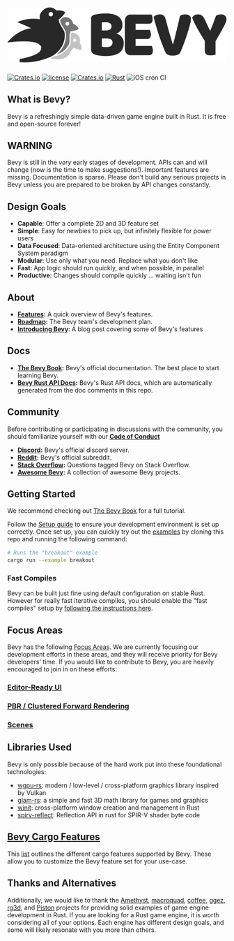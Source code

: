 # [![Bevy](assets/branding/bevy_logo_light_small.svg)](https://bevyengine.org)

[![Crates.io](https://img.shields.io/crates/v/bevy.svg)](https://crates.io/crates/bevy)
[![license](https://img.shields.io/badge/license-MIT-blue.svg)](https://github.com/bevyengine/bevy/blob/master/LICENSE)
[![Crates.io](https://img.shields.io/crates/d/bevy.svg)](https://crates.io/crates/bevy)
[![Rust](https://github.com/bevyengine/bevy/workflows/CI/badge.svg)](https://github.com/bevyengine/bevy/actions)
![iOS cron CI](https://github.com/bevyengine/bevy/workflows/iOS%20cron%20CI/badge.svg)

## What is Bevy?

Bevy is a refreshingly simple data-driven game engine built in Rust. It is free and open-source forever!

## WARNING

Bevy is still in the _very_ early stages of development. APIs can and will change (now is the time to make suggestions!). Important features are missing. Documentation is sparse. Please don't build any serious projects in Bevy unless you are prepared to be broken by API changes constantly.

## Design Goals

* **Capable**: Offer a complete 2D and 3D feature set
* **Simple**: Easy for newbies to pick up, but infinitely flexible for power users
* **Data Focused**: Data-oriented architecture using the Entity Component System paradigm
* **Modular**: Use only what you need. Replace what you don't like
* **Fast**: App logic should run quickly, and when possible, in parallel
* **Productive**: Changes should compile quickly ... waiting isn't fun

## About

* **[Features](https://bevyengine.org):** A quick overview of Bevy's features.
* **[Roadmap](https://github.com/bevyengine/bevy/projects/1):** The Bevy team's development plan.
* **[Introducing Bevy](https://bevyengine.org/news/introducing-bevy/)**: A blog post covering some of Bevy's features

## Docs

* **[The Bevy Book](https://bevyengine.org/learn/book/introduction):** Bevy's official documentation. The best place to start learning Bevy.
* **[Bevy Rust API Docs](https://docs.rs/bevy):** Bevy's Rust API docs, which are automatically generated from the doc comments in this repo.

## Community

Before contributing or participating in discussions with the community, you should familiarize yourself with our **[Code of Conduct](https://github.com/bevyengine/bevy/blob/master/CODE_OF_CONDUCT.md)**

* **[Discord](https://discord.gg/gMUk5Ph):** Bevy's official discord server.
* **[Reddit](https://reddit.com/r/bevy):** Bevy's official subreddit.
* **[Stack Overflow](https://stackoverflow.com/questions/tagged/bevy):** Questions tagged Bevy on Stack Overflow.
* **[Awesome Bevy](https://github.com/bevyengine/awesome-bevy):** A collection of awesome Bevy projects.

## Getting Started

We recommend checking out [The Bevy Book](https://bevyengine.org/learn/book/introduction) for a full tutorial.

Follow the [Setup guide](https://bevyengine.org/learn/book/getting-started/setup/) to ensure your development environment is set up correctly.
Once set up, you can quickly try out the [examples](/examples) by cloning this repo and running the following command:

```sh
# Runs the "breakout" example
cargo run --example breakout
```

### Fast Compiles

Bevy can be built just fine using default configuration on stable Rust. However for really fast iterative compiles, you should enable the "fast compiles" setup by [following the instructions here](http://bevyengine.org/learn/book/getting-started/setup/).

## Focus Areas

Bevy has the following [Focus Areas](https://github.com/bevyengine/bevy/labels/focus-area). We are currently focusing our development efforts in these areas, and they will receive priority for Bevy developers' time. If you would like to contribute to Bevy, you are heavily encouraged to join in on these efforts:

### [Editor-Ready UI](https://github.com/bevyengine/bevy/issues/254)

### [PBR / Clustered Forward Rendering](https://github.com/bevyengine/bevy/issues/179)

### [Scenes](https://github.com/bevyengine/bevy/issues/255)

## Libraries Used

Bevy is only possible because of the hard work put into these foundational technologies:

* [wgpu-rs](https://github.com/gfx-rs/wgpu-rs): modern / low-level / cross-platform graphics library inspired by Vulkan
* [glam-rs](https://github.com/bitshifter/glam-rs): a simple and fast 3D math library for games and graphics
* [winit](https://github.com/rust-windowing/winit): cross-platform window creation and management in Rust
* [spirv-reflect](https://github.com/gwihlidal/spirv-reflect-rs): Reflection API in rust for SPIR-V shader byte code

## [Bevy Cargo Features][cargo_features]

This [list][cargo_features] outlines the different cargo features supported by Bevy. These allow you to customize the Bevy feature set for your use-case.

[cargo_features]: docs/cargo_features.md

## Thanks and Alternatives

Additionally, we would like to thank the [Amethyst](https://github.com/amethyst/amethyst), [macroquad](https://github.com/not-fl3/macroquad), [coffee](https://github.com/hecrj/coffee), [ggez](https://github.com/ggez/ggez), [rg3d](https://github.com/mrDIMAS/rg3d), and [Piston](https://github.com/PistonDevelopers/piston) projects for providing solid examples of game engine development in Rust. If you are looking for a Rust game engine, it is worth considering all of your options. Each engine has different design goals, and some will likely resonate with you more than others.
